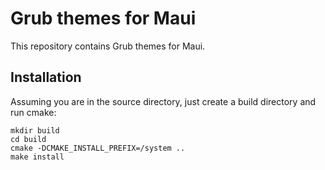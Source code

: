 Grub themes for Maui
====================

This repository contains Grub themes for Maui.

Installation
------------

Assuming you are in the source directory, just create a build directory
and run cmake:

    mkdir build
    cd build
    cmake -DCMAKE_INSTALL_PREFIX=/system ..
    make install
